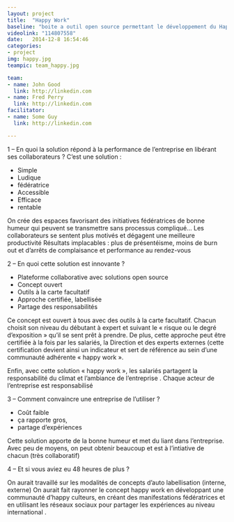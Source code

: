 ```yaml
---
layout: project
title:  "Happy Work"
baseline: "boite a outil open source permettant le développement du Happy Work dans les organisations (salariés, cadres, dirigeants)."
videolink: "114807558"
date:   2014-12-8 16:54:46
categories:
- project
img: happy.jpg
teampic: team_happy.jpg

team: 
- name: John Good 
  link: http://linkedin.com
- name: Fred Perry 
  link: http://linkedin.com
facilitator:
- name: Some Guy
  link: http://linkedin.com

---
```


1 – En quoi la solution répond à la performance de l’entreprise en libérant ses collaborateurs ?
C’est une solution :

- Simple
- Ludique
- fédératrice
- Accessible
- Efficace
- rentable 

On crée des espaces favorisant des initiatives fédératrices de bonne humeur qui peuvent se transmettre sans processus compliqué…
Les collaborateurs se sentent plus motivés et dégagent une meilleure productivité
Résultats implacables : plus de présentéisme, moins de burn out et d’arrêts de complaisance et  performance au rendez-vous

2 – En quoi cette solution est innovante ?

- Plateforme collaborative avec solutions  open source
- Concept ouvert
- Outils à la carte facultatif
- Approche certifiée, labellisée
- Partage des responsabilités

Ce concept est ouvert à tous avec des outils  à la carte facultatif. Chacun choisit son niveau du débutant à expert et suivant le « risque ou le degré d’exposition » qu’il se sent prêt à prendre.
De plus, cette approche peut être certifiée à la fois par les salariés, la Direction et des experts externes (cette certification devient ainsi un indicateur et sert de référence au sein d’une communauté adhérente « happy work ».

Enfin, avec cette solution « happy work », les salariés partagent la responsabilité du climat et l’ambiance de l’entreprise . Chaque acteur de l’entreprise est responsabilisé

3 – Comment convaincre une entreprise de l’utiliser ?

- Coût faible
- ça rapporte gros, 
- partage d’expériences

Cette solution apporte de la bonne humeur et met du liant dans l’entreprise. Avec peu de moyens, on peut obtenir beaucoup et est à l’intiative de chacun (très collaboratif)

4 – Et si vous aviez eu 48 heures de plus ?

On aurait travaillé sur les modalités de concepts d’auto labellisation (interne, externe)
On aurait fait rayonner le concept happy work en développant une communauté d’happy culteurs, en créant des manifestations fédératrices et en utilisant les réseaux sociaux pour partager les expériences au niveau international .